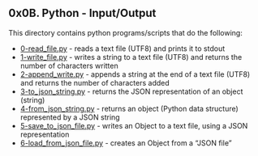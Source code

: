 ## 0x0B. Python - Input/Output
This directory contains python programs/scripts that do the following:
- [0-read_file.py](0-read_file.py) - reads a text file (UTF8) and prints it to stdout
- [1-write_file.py](1-write_file.py) - writes a string to a text file (UTF8) and returns the number of characters written
- [2-append_write.py](2-append_write.py) - appends a string at the end of a text file (UTF8) and returns the number of characters added
- [3-to_json_string.py](3-to_json_string.py) - returns the JSON representation of an object (string)
- [4-from_json_string.py](4-from_json_string.py) - returns an object (Python data structure) represented by a JSON string
- [5-save_to_json_file.py](5-save_to_json_file.py) - writes an Object to a text file, using a JSON representation
- [6-load_from_json_file.py](6-load_from_json_file.py) - creates an Object from a “JSON file”